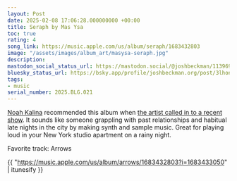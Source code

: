 ```yaml
---
layout: Post
date: 2025-02-08 17:06:28.000000000 +00:00
title: Seraph by Mas Ysa
toc: true
rating: 4
song_link: https://music.apple.com/us/album/seraph/1683432803
image: "/assets/images/album_art/masysa-seraph.jpg"
description:
mastodon_social_status_url: https://mastodon.social/@joshbeckman/113969471760519244
bluesky_status_url: https://bsky.app/profile/joshbeckman.org/post/3lhonnjqrxl2c
tags:
- music
serial_number: 2025.BLG.021
---
```

[Noah Kalina](https://www.joshbeckman.org/notes/hotline-show-by-noah-kalina) recommended this album when [the artist called in to a recent show](https://youtu.be/TibVL8wTusk?si=qJ7TJnAbN50ukF0b&t=1199). It sounds like someone grappling with past relationships and habitual late nights in the city by making synth and sample music. Great for playing loud in your New York studio apartment on a rainy night.

Favorite track: Arrows

{{ "https://music.apple.com/us/album/arrows/1683432803?i=1683433050" | itunesify }}
